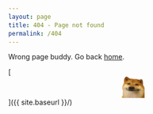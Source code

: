 ```yaml
---
layout: page
title: 404 - Page not found
permalink: /404
---
```


<div class="restext">
  <p>
    Wrong page buddy.   Go back <a href="/">home</a>.
  </p>
  </div>

[<img src="/images/smugdoge.png" alt="Wrong page buddy. Go on, git." style="width: 9%; display: block; margin-left: auto; margin-right: auto;"/>]({{ site.baseurl }}/)
